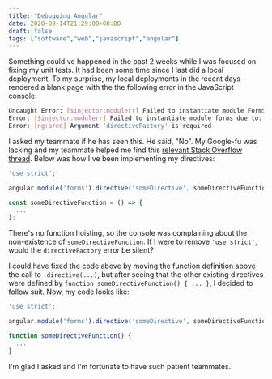 ```yaml
---
title: "Debugging Angular"
date: 2020-09-14T21:29:00+08:00
draft: false
tags: ["software","web","javascript","angular"]
---
```

Something could've happened in the past 2 weeks while I was focused on fixing my unit tests. It had been some time since I last did a local deployment. To my surprise, my local deployments in the recent days rendered a blank page with the the following error in the JavaScript console:

```bash
Uncaught Error: [$injector:modulerr] Failed to instantiate module FormSG due to:
Error: [$injector:modulerr] Failed to instantiate module forms due to:
Error: [ng:areq] Argument 'directiveFactory' is required
```

I asked my teammate if he has seen this. He said, "No". My Google-fu was lacking and my teammate helped me find this [relevant Stack Overflow thread](https://stackoverflow.com/questions/42217831/angularjs-error-ngareq-argument-directivefactory-is-required/42218107). Below was how I've been implementing my directives:

```javascript
'use strict';

angular.module('forms').directive('someDirective', someDirectiveFunction);

const someDirectiveFunction = () => {
  ...
};
```

There's no function hoisting, so the console was complaining about the non-existence of `someDirectiveFunction`. If I were to remove `'use strict'`, would the `directiveFactory` error be silent?

I could have fixed the code above by moving the function definition above the call to `.directive(...)`, but after seeing that the other existing directives were defined by `function someDirectiveFunction() { ... }`, I decided to follow suit. Now, my code looks like:

```javascript
'use strict';

angular.module('forms').directive('someDirective', someDirectiveFunction);

function someDirectiveFunction() {
  ...
}
```

I'm glad I asked and I'm fortunate to have such patient teammates.
